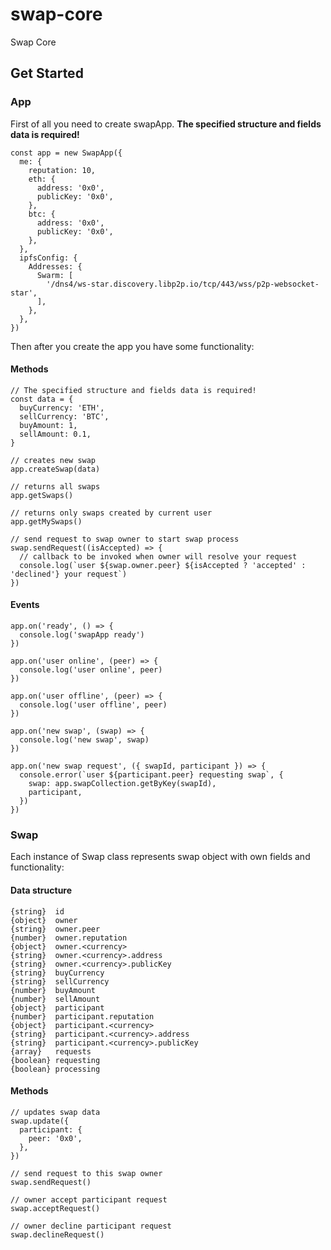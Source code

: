 # swap-core
Swap Core


## Get Started

### App

First of all you need to create swapApp. **The specified structure and fields data is required!**

```
const app = new SwapApp({
  me: {
    reputation: 10,
    eth: {
      address: '0x0',
      publicKey: '0x0',
    },
    btc: {
      address: '0x0',
      publicKey: '0x0',
    },
  },
  ipfsConfig: {
    Addresses: {
      Swarm: [
        '/dns4/ws-star.discovery.libp2p.io/tcp/443/wss/p2p-websocket-star',
      ],
    },
  },
})
```

Then after you create the app you have some functionality:

#### Methods

```
// The specified structure and fields data is required!
const data = {
  buyCurrency: 'ETH',
  sellCurrency: 'BTC',
  buyAmount: 1,
  sellAmount: 0.1,
}

// creates new swap
app.createSwap(data)
```

```
// returns all swaps
app.getSwaps()
```

```
// returns only swaps created by current user
app.getMySwaps()
```

```
// send request to swap owner to start swap process
swap.sendRequest((isAccepted) => {
  // callback to be invoked when owner will resolve your request
  console.log(`user ${swap.owner.peer} ${isAccepted ? 'accepted' : 'declined'} your request`)
})
```

#### Events

```
app.on('ready', () => {
  console.log('swapApp ready')
})

app.on('user online', (peer) => {
  console.log('user online', peer)
})

app.on('user offline', (peer) => {
  console.log('user offline', peer)
})

app.on('new swap', (swap) => {
  console.log('new swap', swap)
})

app.on('new swap request', ({ swapId, participant }) => {
  console.error(`user ${participant.peer} requesting swap`, {
    swap: app.swapCollection.getByKey(swapId),
    participant,
  })
})
```


### Swap

Each instance of Swap class represents swap object with own fields and functionality:

#### Data structure

```
{string}  id
{object}  owner
{string}  owner.peer
{number}  owner.reputation
{object}  owner.<currency>
{string}  owner.<currency>.address
{string}  owner.<currency>.publicKey
{string}  buyCurrency
{string}  sellCurrency
{number}  buyAmount
{number}  sellAmount
{object}  participant
{number}  participant.reputation
{object}  participant.<currency>
{string}  participant.<currency>.address
{string}  participant.<currency>.publicKey
{array}   requests
{boolean} requesting
{boolean} processing
```

#### Methods

```
// updates swap data
swap.update({
  participant: {
    peer: '0x0',
  },
})
```

```
// send request to this swap owner
swap.sendRequest()
```

```
// owner accept participant request
swap.acceptRequest()
```

```
// owner decline participant request
swap.declineRequest()
```
